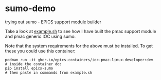 # sumo-demo
trying out sumo - EPICS support module builder

Take a look at [example.sh](example.sh) to see how I have built the pmac
support module and pmac generic IOC using sumo.

Note that the system requirements for the above must be installed. To 
get these you could use this container:

```
podman run -it ghcr.io/epics-containers/ioc-pmac-linux-developer:dev
# inside the container do:
pip install epics-sumo
# then paste in commands from example.sh
```